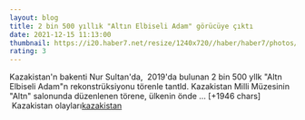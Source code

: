 ```yaml
--- 
layout: blog
title: 2 bin 500 yıllık "Altın Elbiseli Adam" görücüye çıktı
date: 2021-12-15 11:13:00
thumbnail: https://i20.haber7.net/resize/1240x720//haber/haber7/photos/2021/50/2_bin_500_yillik_altin_elbiseli_adam_gorucuye_cikti_1639566761_6879.jpg
rating: 3
---
```

Kazakistan'n bakenti Nur Sultan'da,  2019'da bulunan 2 bin 500 yllk "Altn Elbiseli Adam"n rekonstrüksiyonu törenle tantld. Kazakistan Milli Müzesinin "Altn" salonunda düzenlenen törene, ülkenin önde … [+1946 chars]</br>&nbsp;Kazakistan olayları<a href="https://www.dental-ilan.org/">kazakistan</a>
